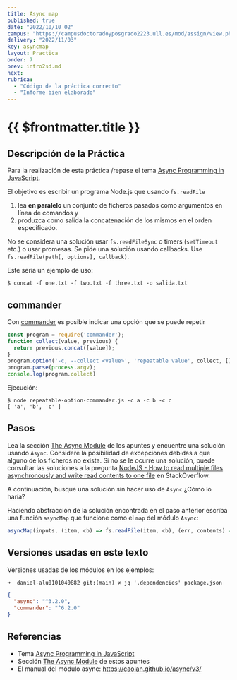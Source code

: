 ```yaml
---
title: Async map
published: true
date: "2022/10/10 02"
campus: "https://campusdoctoradoyposgrado2223.ull.es/mod/assign/view.php?id=781"
delivery: "2022/11/03"
key: asyncmap
layout: Practica
order: 7
prev: intro2sd.md
next: 
rubrica:
  - "Código de la práctica correcto"
  - "Informe bien elaborado"
---
```


# {{ $frontmatter.title }}


## Descripción de la Práctica 

Para la realización de esta práctica /repase el tema [Async Programming in JavaScript](/temas/async/).

El objetivo es escribir un programa Node.js que usando `fs.readFile` 

1. lea **en paralelo** un conjunto de ficheros pasados como argumentos en línea de comandos y 
2. produzca como salida la concatenación de los mismos en el orden especificado. 
 
No se considera una solución usar `fs.readFileSync` o timers (`setTimeout` etc.) o usar promesas. Se pide una solución usando callbacks.
Use `fs.readFile(path[, options], callback)`. 

Este sería un ejemplo de uso:

```
$ concat -f one.txt -f two.txt -f three.txt -o salida.txt
```

## commander

Con [commander](https://www.npmjs.com/package/commander?activeTab=readme) es posible indicar una opción que se puede repetir

```js
const program = require('commander');
function collect(value, previous) {
  return previous.concat([value]);
}
program.option('-c, --collect <value>', 'repeatable value', collect, []);
program.parse(process.argv);
console.log(program.collect)
```

Ejecución:

```
$ node repeatable-option-commander.js -c a -c b -c c
[ 'a', 'b', 'c' ]
```
## Pasos

Lea la sección [The Async Module](/temas/async/async-js) de los apuntes y encuentre una solución usando `Async`. Considere la posibilidad de excepciones debidas a que alguno de los ficheros no exista. Si no se le ocurre una solución, puede consultar las soluciones a la pregunta [NodeJS - How to read multiple files asynchronously and write read contents to one file](https://stackoverflow.com/questions/39020704/nodejs-how-to-read-multiple-files-asynchronously-and-write-read-contents-to-on) en StackOverflow.


A continuación, busque  una solución sin hacer uso de `Async` ¿Cómo lo haría?

Haciendo abstracción de la solución encontrada en el paso anterior escriba una función `asyncMap` que funcione como el `map` del módulo `Async`:

  ```js
  asyncMap(inputs, (item, cb) => fs.readFile(item, cb), (err, contents) => { ... });
  ```


## Versiones usadas en este texto

Versiones usadas de los módulos en los ejemplos:

```
➜  daniel-alu0101040882 git:(main) ✗ jq '.dependencies' package.json 
```

```json
{
  "async": "^3.2.0",
  "commander": "^6.2.0"
}
```

## Referencias

* Tema [Async Programming in JavaScript](/temas/async/)
* Sección [The Async Module](/temas/async/async-js) de estos apuntes
* El manual del módulo async: <https://caolan.github.io/async/v3/>
